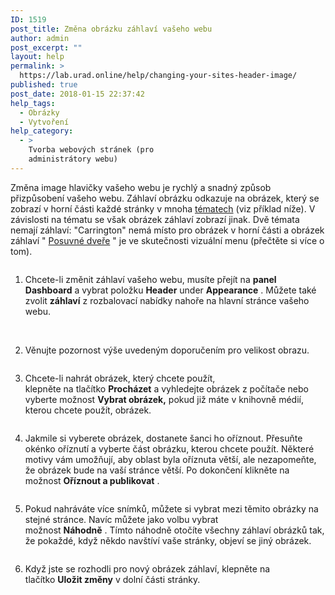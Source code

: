 ```yaml
---
ID: 1519
post_title: Změna obrázku záhlaví vašeho webu
author: admin
post_excerpt: ""
layout: help
permalink: >
  https://lab.urad.online/help/changing-your-sites-header-image/
published: true
post_date: 2018-01-15 22:37:42
help_tags:
  - Obrázky
  - Vytvoření
help_category:
  - >
    Tvorba webových stránek (pro
    administrátory webu)
---
```

Změna image hlavičky vašeho webu je rychlý a snadný způsob přizpůsobení vašeho webu. Záhlaví obrázku odkazuje na obrázek, který se zobrazí v horní části každé stránky v mnoha <a title="Změna vzhledu vašeho webu motivy" href="https://lab.urad.online/help/changing-the-appearance-of-your-site-with-themes/">tématech</a> (viz příklad níže). V závislosti na tématu se však obrázek záhlaví zobrazí jinak. Dvě témata nemají záhlaví: "Carrington" nemá místo pro obrázek v horní části a obrázek záhlaví " <a title="Téma posuvných dveří" href="https://lab.urad.online/help/sliding-door-theme/">Posuvné dveře</a> " je ve skutečnosti vizuální menu (přečtěte si více o tom).

<img class="alignnone" src="https://dl.dropboxusercontent.com/u/78027977/Help%20Screenshots/Sites%20on%20the%20OpenLab/Header_0.jpg" alt="" />

1. Chcete-li změnit záhlaví vašeho webu, musíte přejít na <strong>panel Dashboard</strong> a vybrat položku <strong>Header</strong> under <strong>Appearance</strong> . Můžete také zvolit <strong>záhlaví</strong> z rozbalovací nabídky nahoře na hlavní stránce vašeho webu.

<img class="alignnone" src="https://dl.dropboxusercontent.com/u/78027977/Help%20Screenshots/Sites%20on%20the%20OpenLab/Header_1.jpg" alt="" />

<img class="alignnone" src="https://dl.dropboxusercontent.com/u/78027977/Help%20Screenshots/Sites%20on%20the%20OpenLab/Header_2.jpg" alt="" />

2. Věnujte pozornost výše uvedeným doporučením pro velikost obrazu.

<img class="alignnone" src="https://dl.dropboxusercontent.com/u/78027977/Help%20Screenshots/Sites%20on%20the%20OpenLab/Header_3.jpg" alt="" />

3. Chcete-li nahrát obrázek, který chcete použít, klepněte na tlačítko <strong>Procházet</strong> a vyhledejte obrázek z počítače nebo vyberte možnost <strong>Vybrat obrázek,</strong> pokud již máte v knihovně médií, kterou chcete použít, obrázek.

<img class="alignnone" src="https://dl.dropboxusercontent.com/u/78027977/Help%20Screenshots/Sites%20on%20the%20OpenLab/Header_4.jpg" alt="" />

4. Jakmile si vyberete obrázek, dostanete šanci ho oříznout. Přesuňte okénko oříznutí a vyberte část obrázku, kterou chcete použít. Některé motivy vám umožňují, aby oblast byla oříznuta větší, ale nezapomeňte, že obrázek bude na vaší stránce větší. Po dokončení klikněte na možnost <strong>Oříznout a publikovat</strong> .

<img class="alignnone" src="https://dl.dropboxusercontent.com/u/78027977/Help%20Screenshots/Sites%20on%20the%20OpenLab/Header_5.jpg" alt="" />

5. Pokud nahráváte více snímků, můžete si vybrat mezi těmito obrázky na stejné stránce. Navíc můžete jako volbu vybrat možnost <strong>Náhodně</strong> . Tímto náhodně otočíte všechny záhlaví obrázků tak, že pokaždé, když někdo navštíví vaše stránky, objeví se jiný obrázek.

<img class="alignnone" src="https://dl.dropboxusercontent.com/u/78027977/Help%20Screenshots/Sites%20on%20the%20OpenLab/Header_6.jpg" alt="" />

6. Když jste se rozhodli pro nový obrázek záhlaví, klepněte na tlačítko <strong>Uložit změny</strong> v dolní části stránky.